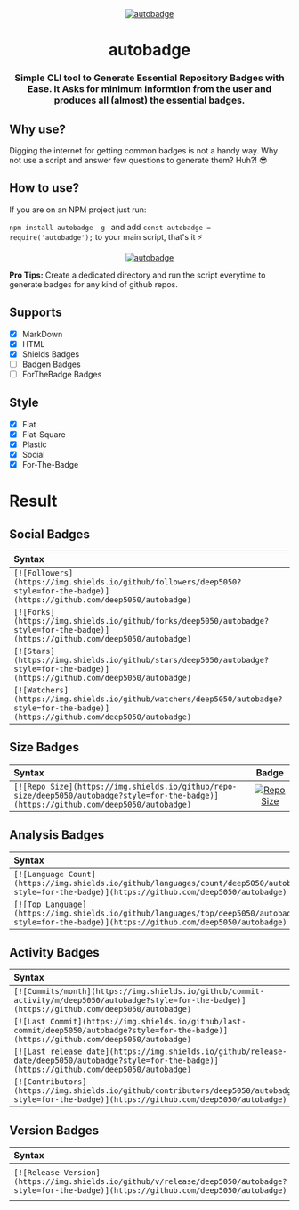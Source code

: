 <div align=center>
<a href="https://github.com/deep5050/autobadge"><img src="https://i.imgur.com/VkXzWG9.png" title="autobadge" /></a>
<h1>autobadge</h1>
<h3>Simple CLI tool to Generate Essential Repository Badges with Ease.
It Asks for minimum informtion from the user and produces all (almost) the essential badges.</h3>

</div>

## Why use?
Digging the internet for getting common badges is not a handy way.
Why not use a script and answer few questions to generate them? Huh?! :sunglasses:

## How to use?
If you are on an NPM project just run:

`npm install autobadge -g ` and add `const autobadge = require('autobadge');` to your main script, that's it :zap:
<div align=center>
<a href="https://github.com/deep5050/autobadge"><img src="https://i.imgur.com/Qpy9o4Q.png" title="autobadge" /></a>
</div>

**Pro Tips:** 
Create a dedicated directory and run the script everytime to generate badges for any kind of github repos.


## Supports
- [x] MarkDown
- [x] HTML
- [x] Shields Badges
- [ ] Badgen Badges
- [ ] ForTheBadge Badges

## Style
- [x] Flat
- [x] Flat-Square
- [x] Plastic
- [x] Social
- [x] For-The-Badge

# Result
## Social Badges
| Syntax    |    Badge  |
| :---      |  :----:  |
| `[![Followers](https://img.shields.io/github/followers/deep5050?style=for-the-badge)](https://github.com/deep5050/autobadge)` | [![Followers](https://img.shields.io/github/followers/deep5050?style=for-the-badge)](https://github.com/deep5050/autobadge)|
| `[![Forks](https://img.shields.io/github/forks/deep5050/autobadge?style=for-the-badge)](https://github.com/deep5050/autobadge)` | [![Forks](https://img.shields.io/github/forks/deep5050/autobadge?style=for-the-badge)](https://github.com/deep5050/autobadge)|
| `[![Stars](https://img.shields.io/github/stars/deep5050/autobadge?style=for-the-badge)](https://github.com/deep5050/autobadge)` | [![Stars](https://img.shields.io/github/stars/deep5050/autobadge?style=for-the-badge)](https://github.com/deep5050/autobadge)|
| `[![Watchers](https://img.shields.io/github/watchers/deep5050/autobadge?style=for-the-badge)](https://github.com/deep5050/autobadge)` | [![Watchers](https://img.shields.io/github/watchers/deep5050/autobadge?style=for-the-badge)](https://github.com/deep5050/autobadge)|
## Size Badges
| Syntax    |    Badge  |
| :---      |  :----:  |
| `[![Repo Size](https://img.shields.io/github/repo-size/deep5050/autobadge?style=for-the-badge)](https://github.com/deep5050/autobadge)` | [![Repo Size](https://img.shields.io/github/repo-size/deep5050/autobadge?style=for-the-badge)](https://github.com/deep5050/autobadge)|
## Analysis Badges
| Syntax    |    Badge  |
| :---      |  :----:  |
| `[![Language Count](https://img.shields.io/github/languages/count/deep5050/autobadge?style=for-the-badge)](https://github.com/deep5050/autobadge)` | [![Language Count](https://img.shields.io/github/languages/count/deep5050/autobadge?style=for-the-badge)](https://github.com/deep5050/autobadge)|
| `[![Top Language](https://img.shields.io/github/languages/top/deep5050/autobadge?style=for-the-badge)](https://github.com/deep5050/autobadge)` | [![Top Language](https://img.shields.io/github/languages/top/deep5050/autobadge?style=for-the-badge)](https://github.com/deep5050/autobadge)|
## Activity Badges
| Syntax    |    Badge  |
| :---      |  :----:  |
| `[![Commits/month](https://img.shields.io/github/commit-activity/m/deep5050/autobadge?style=for-the-badge)](https://github.com/deep5050/autobadge)` | [![Commits/month](https://img.shields.io/github/commit-activity/m/deep5050/autobadge?style=for-the-badge)](https://github.com/deep5050/autobadge)|
| `[![Last Commit](https://img.shields.io/github/last-commit/deep5050/autobadge?style=for-the-badge)](https://github.com/deep5050/autobadge)` | [![Last Commit](https://img.shields.io/github/last-commit/deep5050/autobadge?style=for-the-badge)](https://github.com/deep5050/autobadge)|
| `[![Last release date](https://img.shields.io/github/release-date/deep5050/autobadge?style=for-the-badge)](https://github.com/deep5050/autobadge)` | [![Last release date](https://img.shields.io/github/release-date/deep5050/autobadge?style=for-the-badge)](https://github.com/deep5050/autobadge)|
| `[![Contributors](https://img.shields.io/github/contributors/deep5050/autobadge?style=for-the-badge)](https://github.com/deep5050/autobadge)` | [![Contributors](https://img.shields.io/github/contributors/deep5050/autobadge?style=for-the-badge)](https://github.com/deep5050/autobadge)|
## Version Badges
| Syntax    |    Badge  |
| :---      |  :----:  |
| `[![Release Version](https://img.shields.io/github/v/release/deep5050/autobadge?style=for-the-badge)](https://github.com/deep5050/autobadge)` | [![Release Version](https://img.shields.io/github/v/release/deep5050/autobadge?style=for-the-badge)](https://github.com/deep5050/autobadge)|
